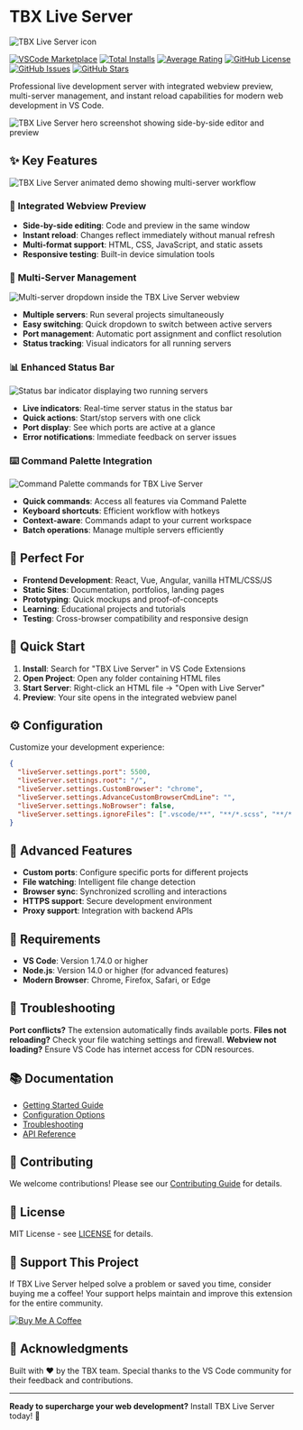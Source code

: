 # TBX Live Server

![TBX Live Server icon](https://raw.githubusercontent.com/TheMailmans/vscode-inline-live-server/main/images/icon-256.png)

[![VSCode Marketplace](https://img.shields.io/vscode-marketplace/v/tbx.tbx-live-server.svg?style=flat-square&label=vscode%20marketplace)](https://marketplace.visualstudio.com/items?itemName=tbx.tbx-live-server)
[![Total Installs](https://img.shields.io/vscode-marketplace/d/tbx.tbx-live-server.svg?style=flat-square)](https://marketplace.visualstudio.com/items?itemName=tbx.tbx-live-server)
[![Average Rating](https://img.shields.io/vscode-marketplace/r/tbx.tbx-live-server.svg?style=flat-square)](https://marketplace.visualstudio.com/items?itemName=tbx.tbx-live-server)
[![GitHub License](https://img.shields.io/badge/license-MIT-blue.svg?style=flat-square)](https://github.com/TheMailmans/vscode-inline-live-server/blob/main/LICENSE)
[![GitHub Issues](https://img.shields.io/github/issues/TheMailmans/vscode-inline-live-server.svg?style=flat-square)](https://github.com/TheMailmans/vscode-inline-live-server/issues)
[![GitHub Stars](https://img.shields.io/github/stars/TheMailmans/vscode-inline-live-server.svg?style=flat-square)](https://github.com/TheMailmans/vscode-inline-live-server)

Professional live development server with integrated webview preview, multi-server management, and instant reload capabilities for modern web development in VS Code.

![TBX Live Server hero screenshot showing side-by-side editor and preview](https://raw.githubusercontent.com/TheMailmans/vscode-inline-live-server/main/images/Screenshot/hero-preview.png)

## ✨ Key Features

![TBX Live Server animated demo showing multi-server workflow](https://raw.githubusercontent.com/TheMailmans/vscode-inline-live-server/main/images/Screenshot/AnimatedPreview.gif)

### 🚀 **Integrated Webview Preview**

- **Side-by-side editing**: Code and preview in the same window
- **Instant reload**: Changes reflect immediately without manual refresh
- **Multi-format support**: HTML, CSS, JavaScript, and static assets
- **Responsive testing**: Built-in device simulation tools

### 🔄 **Multi-Server Management**

![Multi-server dropdown inside the TBX Live Server webview](https://raw.githubusercontent.com/TheMailmans/vscode-inline-live-server/main/images/Screenshot/multi-server-dropdown.png)

- **Multiple servers**: Run several projects simultaneously
- **Easy switching**: Quick dropdown to switch between active servers
- **Port management**: Automatic port assignment and conflict resolution
- **Status tracking**: Visual indicators for all running servers

### 📊 **Enhanced Status Bar**

![Status bar indicator displaying two running servers](https://raw.githubusercontent.com/TheMailmans/vscode-inline-live-server/main/images/Screenshot/status-bar.png)

- **Live indicators**: Real-time server status in the status bar
- **Quick actions**: Start/stop servers with one click
- **Port display**: See which ports are active at a glance
- **Error notifications**: Immediate feedback on server issues

### ⌨️ **Command Palette Integration**

![Command Palette commands for TBX Live Server](https://raw.githubusercontent.com/TheMailmans/vscode-inline-live-server/main/images/Screenshot/command-palette.png)

- **Quick commands**: Access all features via Command Palette
- **Keyboard shortcuts**: Efficient workflow with hotkeys
- **Context-aware**: Commands adapt to your current workspace
- **Batch operations**: Manage multiple servers efficiently

## 🎯 **Perfect For**

- **Frontend Development**: React, Vue, Angular, vanilla HTML/CSS/JS
- **Static Sites**: Documentation, portfolios, landing pages
- **Prototyping**: Quick mockups and proof-of-concepts
- **Learning**: Educational projects and tutorials
- **Testing**: Cross-browser compatibility and responsive design

## 🚀 **Quick Start**

1. **Install**: Search for "TBX Live Server" in VS Code Extensions
2. **Open Project**: Open any folder containing HTML files
3. **Start Server**: Right-click an HTML file → "Open with Live Server"
4. **Preview**: Your site opens in the integrated webview panel

## ⚙️ **Configuration**

Customize your development experience:

```json
{
  "liveServer.settings.port": 5500,
  "liveServer.settings.root": "/",
  "liveServer.settings.CustomBrowser": "chrome",
  "liveServer.settings.AdvanceCustomBrowserCmdLine": "",
  "liveServer.settings.NoBrowser": false,
  "liveServer.settings.ignoreFiles": [".vscode/**", "**/*.scss", "**/*.sass"]
}
```

## 🔧 **Advanced Features**

- **Custom ports**: Configure specific ports for different projects
- **File watching**: Intelligent file change detection
- **Browser sync**: Synchronized scrolling and interactions
- **HTTPS support**: Secure development environment
- **Proxy support**: Integration with backend APIs

## 📝 **Requirements**

- **VS Code**: Version 1.74.0 or higher
- **Node.js**: Version 14.0 or higher (for advanced features)
- **Modern Browser**: Chrome, Firefox, Safari, or Edge

## 🐛 **Troubleshooting**

**Port conflicts?** The extension automatically finds available ports.
**Files not reloading?** Check your file watching settings and firewall.
**Webview not loading?** Ensure VS Code has internet access for CDN resources.

## 📚 **Documentation**

- [Getting Started Guide](https://github.com/tbx/vscode-live-server/wiki/Getting-Started)
- [Configuration Options](https://github.com/tbx/vscode-live-server/wiki/Configuration)
- [Troubleshooting](https://github.com/tbx/vscode-live-server/wiki/Troubleshooting)
- [API Reference](https://github.com/tbx/vscode-live-server/wiki/API)

## 🤝 **Contributing**

We welcome contributions! Please see our [Contributing Guide](https://github.com/tbx/vscode-live-server/blob/main/CONTRIBUTING.md) for details.

## 📄 **License**

MIT License - see [LICENSE](LICENSE) for details.

## 💖 **Support This Project**

If TBX Live Server helped solve a problem or saved you time, consider buying me a coffee! Your support helps maintain and improve this extension for the entire community.

[![Buy Me A Coffee](https://img.shields.io/badge/Buy%20Me%20A%20Coffee-Support%20Development-orange?style=for-the-badge&logo=buy-me-a-coffee)](https://buymeacoffee.com/th3mailman)

## 🙏 **Acknowledgments**

Built with ❤️ by the TBX team. Special thanks to the VS Code community for their feedback and contributions.

---

**Ready to supercharge your web development?** Install TBX Live Server today! 🚀
